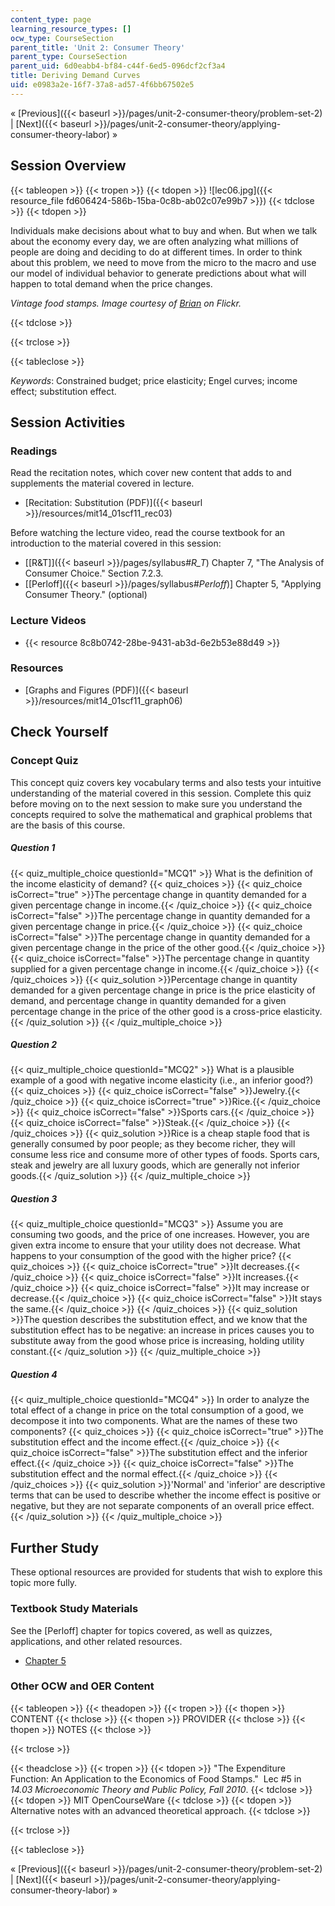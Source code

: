 ```yaml
---
content_type: page
learning_resource_types: []
ocw_type: CourseSection
parent_title: 'Unit 2: Consumer Theory'
parent_type: CourseSection
parent_uid: 6d0eabb4-bf84-c44f-6ed5-096dcf2cf3a4
title: Deriving Demand Curves
uid: e0983a2e-16f7-37a8-ad57-4f6bb67502e5
---
```


« [Previous]({{< baseurl >}}/pages/unit-2-consumer-theory/problem-set-2) | [Next]({{< baseurl >}}/pages/unit-2-consumer-theory/applying-consumer-theory-labor) »

Session Overview
----------------

{{< tableopen >}}
{{< tropen >}}
{{< tdopen >}}
![lec06.jpg]({{< resource_file fd606424-586b-15ba-0c8b-ab02c07e99b7 >}})
{{< tdclose >}}
{{< tdopen >}}


Individuals make decisions about what to buy and when. But when we talk about the economy every day, we are often analyzing what millions of people are doing and deciding to do at different times. In order to think about this problem, we need to move from the micro to the macro and use our model of individual behavior to generate predictions about what will happen to total demand when the price changes.

_Vintage food stamps. Image courtesy of_ [_Brian_](http://www.flickr.com/photos/ncreedplayer/4459054998/) _on Flickr._


{{< tdclose >}}

{{< trclose >}}

{{< tableclose >}}

_Keywords_: Constrained budget; price elasticity; Engel curves; income effect; substitution effect.

Session Activities
------------------

### Readings

Read the recitation notes, which cover new content that adds to and supplements the material covered in lecture.

*   [Recitation: Substitution (PDF)]({{< baseurl >}}/resources/mit14_01scf11_rec03)

Before watching the lecture video, read the course textbook for an introduction to the material covered in this session:

*   [\[R&T\]]({{< baseurl >}}/pages/syllabus#_R_T_) Chapter 7, "The Analysis of Consumer Choice." Section 7.2.3.
*   \[[Perloff]({{< baseurl >}}/pages/syllabus#_Perloff_)\] Chapter 5, "Applying Consumer Theory." (optional)

### Lecture Videos

*   {{< resource 8c8b0742-28be-9431-ab3d-6e2b53e88d49 >}}

### Resources

*   [Graphs and Figures (PDF)]({{< baseurl >}}/resources/mit14_01scf11_graph06)

Check Yourself
--------------

### Concept Quiz

This concept quiz covers key vocabulary terms and also tests your intuitive understanding of the material covered in this session. Complete this quiz before moving on to the next session to make sure you understand the concepts required to solve the mathematical and graphical problems that are the basis of this course.

##### Question 1
 {{< quiz_multiple_choice questionId="MCQ1" >}} What is the definition of the income elasticity of demand? {{< quiz_choices >}} {{< quiz_choice isCorrect="true" >}}The percentage change in quantity demanded for a given percentage change in income.{{< /quiz_choice >}} {{< quiz_choice isCorrect="false" >}}The percentage change in quantity demanded for a given percentage change in price.{{< /quiz_choice >}} {{< quiz_choice isCorrect="false" >}}The percentage change in quantity demanded for a given percentage change in the price of the other good.{{< /quiz_choice >}} {{< quiz_choice isCorrect="false" >}}The percentage change in quantity supplied for a given percentage change in income.{{< /quiz_choice >}} {{< /quiz_choices >}} {{< quiz_solution >}}Percentage change in quantity demanded for a given percentage change in price is the price elasticity of demand, and percentage change in quantity demanded for a given percentage change in the price of the other good is a cross-price elasticity.{{< /quiz_solution >}} {{< /quiz_multiple_choice >}}
##### Question 2
 {{< quiz_multiple_choice questionId="MCQ2" >}} What is a plausible example of a good with negative income elasticity (i.e., an inferior good?) {{< quiz_choices >}} {{< quiz_choice isCorrect="false" >}}Jewelry.{{< /quiz_choice >}} {{< quiz_choice isCorrect="true" >}}Rice.{{< /quiz_choice >}} {{< quiz_choice isCorrect="false" >}}Sports cars.{{< /quiz_choice >}} {{< quiz_choice isCorrect="false" >}}Steak.{{< /quiz_choice >}} {{< /quiz_choices >}} {{< quiz_solution >}}Rice is a cheap staple food that is generally consumed by poor people; as they become richer, they will consume less rice and consume more of other types of foods. Sports cars, steak and jewelry are all luxury goods, which are generally not inferior goods.{{< /quiz_solution >}} {{< /quiz_multiple_choice >}}
##### Question 3
 {{< quiz_multiple_choice questionId="MCQ3" >}} Assume you are consuming two goods, and the price of one increases. However, you are given extra income to ensure that your utility does not decrease. What happens to your consumption of the good with the higher price? {{< quiz_choices >}} {{< quiz_choice isCorrect="true" >}}It decreases.{{< /quiz_choice >}} {{< quiz_choice isCorrect="false" >}}It increases.{{< /quiz_choice >}} {{< quiz_choice isCorrect="false" >}}It may increase or decrease.{{< /quiz_choice >}} {{< quiz_choice isCorrect="false" >}}It stays the same.{{< /quiz_choice >}} {{< /quiz_choices >}} {{< quiz_solution >}}The question describes the substitution effect, and we know that the substitution effect has to be negative: an increase in prices causes you to substitute away from the good whose price is increasing, holding utility constant.{{< /quiz_solution >}} {{< /quiz_multiple_choice >}}
##### Question 4
 {{< quiz_multiple_choice questionId="MCQ4" >}} In order to analyze the total effect of a change in price on the total consumption of a good, we decompose it into two components. What are the names of these two components? {{< quiz_choices >}} {{< quiz_choice isCorrect="true" >}}The substitution effect and the income effect.{{< /quiz_choice >}} {{< quiz_choice isCorrect="false" >}}The substitution effect and the inferior effect.{{< /quiz_choice >}} {{< quiz_choice isCorrect="false" >}}The substitution effect and the normal effect.{{< /quiz_choice >}} {{< /quiz_choices >}} {{< quiz_solution >}}'Normal' and 'inferior' are descriptive terms that can be used to describe whether the income effect is positive or negative, but they are not separate components of an overall price effect.{{< /quiz_solution >}} {{< /quiz_multiple_choice >}}

Further Study
-------------

These optional resources are provided for students that wish to explore this topic more fully.

### Textbook Study Materials

See the \[Perloff\] chapter for topics covered, as well as quizzes, applications, and other related resources.

*   [Chapter 5](http://faculty.bcitbusiness.ca/kevinw/6500/Perloff/05M_Perloff_8008884_02_Micro_C05.pdf)

### Other OCW and OER Content

{{< tableopen >}}
{{< theadopen >}}
{{< tropen >}}
{{< thopen >}}
CONTENT
{{< thclose >}}
{{< thopen >}}
PROVIDER
{{< thclose >}}
{{< thopen >}}
NOTES
{{< thclose >}}

{{< trclose >}}

{{< theadclose >}}
{{< tropen >}}
{{< tdopen >}}
"The Expenditure Function: An Application to the Economics of Food Stamps."  Lec #5 in _14.03 Microeconomic Theory and Public Policy, Fall 2010_.
{{< tdclose >}}
{{< tdopen >}}
MIT OpenCourseWare
{{< tdclose >}}
{{< tdopen >}}
Alternative notes with an advanced theoretical approach.
{{< tdclose >}}

{{< trclose >}}

{{< tableclose >}}

« [Previous]({{< baseurl >}}/pages/unit-2-consumer-theory/problem-set-2) | [Next]({{< baseurl >}}/pages/unit-2-consumer-theory/applying-consumer-theory-labor) »